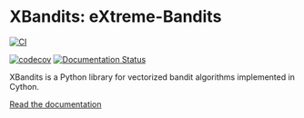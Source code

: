 # XBandits: eXtreme-Bandits


[![CI](https://github.com/yourusername/xbandits/actions/workflows/ci.yml/badge.svg)](https://github.com/yourusername/xbandits/actions/workflows/ci.yml)
<!-- [![Python Versions](https://img.shields.io/pypi/pyversions/xbandits)](https://pypi.org/project/xbandits/) -->
<!-- [![PyPI version](https://badge.fury.io/py/xbandits.svg)](https://badge.fury.io/py/xbandits) -->
[![codecov](https://codecov.io/gh/yourusername/xbandits/branch/master/graph/badge.svg)](https://codecov.io/gh/yourusername/xbandits)
[![Documentation Status](https://readthedocs.org/projects/xbandits/badge/?version=latest)](https://xbandits.readthedocs.io/en/latest/?badge=latest)

XBandits is a Python library for vectorized bandit algorithms implemented in Cython.

[Read the documentation](https://xbandits.readthedocs.io)
